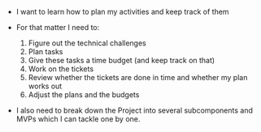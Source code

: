 - I want to learn how to plan my activities and keep track of them
- For that matter I need to:
	1. Figure out the technical challenges
	2. Plan tasks
	3. Give these tasks a time budget (and keep track on that)
	4. Work on the tickets
	5. Review whether the tickets are done in time and whether my plan works out
	6. Adjust the plans and the budgets

- I also need to break down the Project into several subcomponents and MVPs which I can tackle one by one.